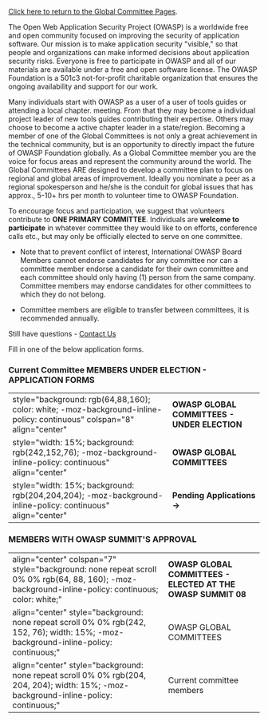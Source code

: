 [Click here to return to the Global Committee
Pages](:Global_Committee_Pages "wikilink").

The Open Web Application Security Project (OWASP) is a worldwide free
and open community focused on improving the security of application
software. Our mission is to make application security "visible," so that
people and organizations can make informed decisions about application
security risks. Everyone is free to participate in OWASP and all of our
materials are available under a free and open software license. The
OWASP Foundation is a 501c3 not-for-profit charitable organization that
ensures the ongoing availability and support for our work.

Many individuals start with OWASP as a user of a user of tools guides or
attending a local chapter. meeting. From that they may become a
individual project leader of new tools guides contributing their
expertise. Others may choose to become a active chapter leader in a
state/region. Becoming a member of one of the Global Committees is not
only a great achievement in the technical community, but is an
opportunity to directly impact the future of OWASP Foundation globally.
As a Global Committee member you are the voice for focus areas and
represent the community around the world. The Global Committees ARE
designed to develop a committee plan to focus on regional and global
areas of improvement. Ideally you nominate a peer as a regional
spokesperson and he/she is the conduit for global issues that has
approx., 5-10+ hrs per month to volunteer time to OWASP Foundation.

To encourage focus and participation, we suggest that volunteers
contribute to **ONE PRIMARY COMMITTEE**. Individuals are **welcome to
participate** in whatever committee they would like to on efforts,
conference calls etc., but may only be officially elected to serve on
one committee.

  - Note that to prevent conflict of interest, International OWASP Board
    Members cannot endorse candidates for any committee nor can a
    committee member endorse a candidate for their own committee and
    each committee should only having (1) person from the same company.
    Committee members may endorse candidates for other committees to
    which they do not belong.

<!-- end list -->

  - Committee members are eligible to transfer between committees, it is
    recommended annually.


Still have questions - [Contact Us](http://sl.owasp.org/contactus)


Fill in one of the below application forms.


### Current Committee MEMBERS UNDER ELECTION - APPLICATION FORMS

|                                                                                                                        |                                              |
| ---------------------------------------------------------------------------------------------------------------------- | -------------------------------------------- |
| style="background: rgb(64,88,160); color: white; -moz-background-inline-policy: continuous" colspan="8" align="center" | **OWASP GLOBAL COMMITTEES - UNDER ELECTION** |
| style="width: 15%; background: rgb(242,152,76); -moz-background-inline-policy: continuous" align="center"              | **OWASP GLOBAL COMMITTEES**                  |
| style="width: 15%; background: rgb(204,204,204); -moz-background-inline-policy: continuous" align="center"             | **Pending Applications -\>**                 |

### MEMBERS WITH OWASP SUMMIT'S APPROVAL

|                                                                                                                                                    |                                                              |
| -------------------------------------------------------------------------------------------------------------------------------------------------- | ------------------------------------------------------------ |
| align="center" colspan="7" style="background: none repeat scroll 0% 0% rgb(64, 88, 160); -moz-background-inline-policy: continuous; color: white;" | **OWASP GLOBAL COMMITTEES - ELECTED AT THE OWASP SUMMIT 08** |
| align="center" style="background: none repeat scroll 0% 0% rgb(242, 152, 76); width: 15%; -moz-background-inline-policy: continuous;"              | OWASP GLOBAL COMMITTEES                                      |
| align="center" style="background: none repeat scroll 0% 0% rgb(204, 204, 204); width: 15%; -moz-background-inline-policy: continuous;"             | Current committee members                                    |